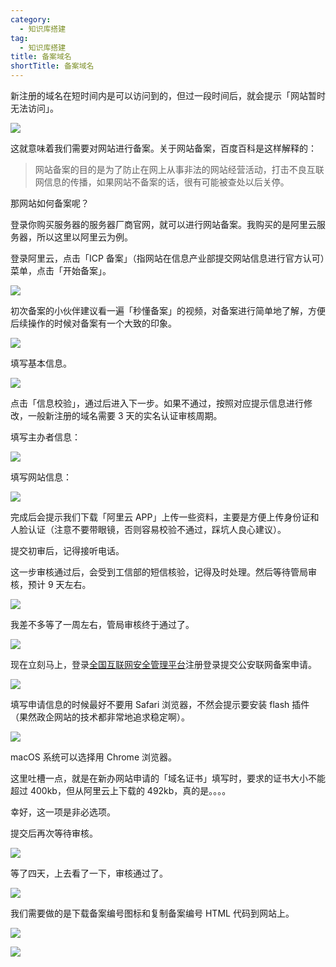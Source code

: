 ```yaml
---
category:
  - 知识库搭建
tag:
  - 知识库搭建
title: 备案域名
shortTitle: 备案域名
---
```


新注册的域名在短时间内是可以访问到的，但过一段时间后，就会提示「网站暂时无法访问」。

![](http://cdn.tobebetterjavaer.com/tobebetterjavaer/images/szjy/tobebetterjavaer-beian-1.png)

这就意味着我们需要对网站进行备案。关于网站备案，百度百科是这样解释的：

>网站备案的目的是为了防止在网上从事非法的网站经营活动，打击不良互联网信息的传播，如果网站不备案的话，很有可能被查处以后关停。

那网站如何备案呢？

登录你购买服务器的服务器厂商官网，就可以进行网站备案。我购买的是阿里云服务器，所以这里以阿里云为例。

登录阿里云，点击「ICP 备案」（指网站在信息产业部提交网站信息进行官方认可）菜单，点击「开始备案」。

![](http://cdn.tobebetterjavaer.com/tobebetterjavaer/images/szjy/tobebetterjavaer-beian-2.png)

初次备案的小伙伴建议看一遍「秒懂备案」的视频，对备案进行简单地了解，方便后续操作的时候对备案有一个大致的印象。

![](http://cdn.tobebetterjavaer.com/tobebetterjavaer/images/szjy/tobebetterjavaer-beian-3.png)

填写基本信息。

![](http://cdn.tobebetterjavaer.com/tobebetterjavaer/images/szjy/tobebetterjavaer-beian-4.png)

点击「信息校验」，通过后进入下一步。如果不通过，按照对应提示信息进行修改，一般新注册的域名需要 3 天的实名认证审核周期。

填写主办者信息：

![](http://cdn.tobebetterjavaer.com/tobebetterjavaer/images/szjy/tobebetterjavaer-beian-5.png)

填写网站信息：

![](http://cdn.tobebetterjavaer.com/tobebetterjavaer/images/szjy/tobebetterjavaer-beian-6.png)

完成后会提示我们下载「阿里云 APP」上传一些资料，主要是方便上传身份证和人脸认证（注意不要带眼镜，否则容易校验不通过，踩坑人良心建议）。

提交初审后，记得接听电话。

这一步审核通过后，会受到工信部的短信核验，记得及时处理。然后等待管局审核，预计 9 天左右。

![](http://cdn.tobebetterjavaer.com/tobebetterjavaer/images/szjy/tobebetterjavaer-beian-7.png)

我差不多等了一周左右，管局审核终于通过了。

![](http://cdn.tobebetterjavaer.com/tobebetterjavaer/images/szjy/tobebetterjavaer-beian-8.png)

现在立刻马上，登录[全国互联网安全管理平台](http://www.beian.gov.cn/portal/index)注册登录提交公安联网备案申请。

![](http://cdn.tobebetterjavaer.com/tobebetterjavaer/images/szjy/tobebetterjavaer-beian-9.png)


填写申请信息的时候最好不要用 Safari 浏览器，不然会提示要安装 flash 插件（果然政企网站的技术都非常地追求稳定啊）。

![](http://cdn.tobebetterjavaer.com/tobebetterjavaer/images/szjy/tobebetterjavaer-beian-10.png)

macOS 系统可以选择用 Chrome 浏览器。

这里吐槽一点，就是在新办网站申请的「域名证书」填写时，要求的证书大小不能超过 400kb，但从阿里云上下载的 492kb，真的是。。。。

幸好，这一项是非必选项。

提交后再次等待审核。

![](http://cdn.tobebetterjavaer.com/tobebetterjavaer/images/szjy/tobebetterjavaer-beian-11.png)

等了四天，上去看了一下，审核通过了。

![](http://cdn.tobebetterjavaer.com/tobebetterjavaer/images/szjy/tobebetterjavaer-beian-12.png)

我们需要做的是下载备案编号图标和复制备案编号 HTML 代码到网站上。

![](http://cdn.tobebetterjavaer.com/tobebetterjavaer/images/szjy/tobebetterjavaer-beian-13.png)


![](http://cdn.tobebetterjavaer.com/tobebetterjavaer/images/xingbiaogongzhonghao.png)